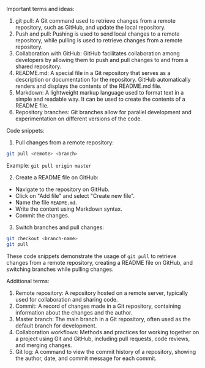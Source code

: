 Important terms and ideas:

1. git pull: A Git command used to retrieve changes from a remote repository, such as GitHub, and update the local repository.
2. Push and pull: Pushing is used to send local changes to a remote repository, while pulling is used to retrieve changes from a remote repository.
3. Collaboration with GitHub: GitHub facilitates collaboration among developers by allowing them to push and pull changes to and from a shared repository.
4. README.md: A special file in a Git repository that serves as a description or documentation for the repository. GitHub automatically renders and displays the contents of the README.md file.
5. Markdown: A lightweight markup language used to format text in a simple and readable way. It can be used to create the contents of a README file.
6. Repository branches: Git branches allow for parallel development and experimentation on different versions of the code.

Code snippets:

1. Pull changes from a remote repository:
```bash
git pull <remote> <branch>
```
Example: `git pull origin master`

2. Create a README file on GitHub:
- Navigate to the repository on GitHub.
- Click on "Add file" and select "Create new file".
- Name the file `README.md`.
- Write the content using Markdown syntax.
- Commit the changes.

3. Switch branches and pull changes:
```bash
git checkout <branch-name>
git pull
```

These code snippets demonstrate the usage of `git pull` to retrieve changes from a remote repository, creating a README file on GitHub, and switching branches while pulling changes.

Additional terms:

1. Remote repository: A repository hosted on a remote server, typically used for collaboration and sharing code.
2. Commit: A record of changes made in a Git repository, containing information about the changes and the author.
3. Master branch: The main branch in a Git repository, often used as the default branch for development.
4. Collaboration workflows: Methods and practices for working together on a project using Git and GitHub, including pull requests, code reviews, and merging changes.
5. Git log: A command to view the commit history of a repository, showing the author, date, and commit message for each commit.